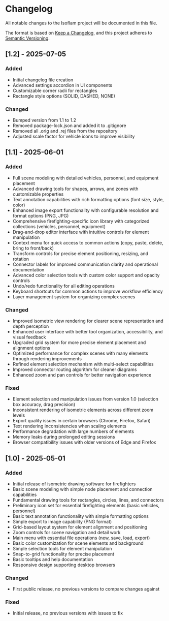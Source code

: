 # Changelog

All notable changes to the Isoflam project will be documented in this file.

The format is based on [Keep a Changelog](https://keepachangelog.com/en/1.0.0/),
and this project adheres to [Semantic Versioning](https://semver.org/spec/v2.0.0.html).

## [1.2] - 2025-07-05

### Added
- Initial changelog file creation
- Advanced settings accordion in UI components
- Customizable corner radii for rectangles
- Rectangle style options (SOLID, DASHED, NONE)

### Changed
- Bumped version from 1.1 to 1.2
- Removed package-lock.json and added it to .gitignore
- Removed all .orig and .rej files from the repository
- Adjusted scale factor for vehicle icons to improve visibility

## [1.1] - 2025-06-01

### Added
- Full scene modeling with detailed vehicles, personnel, and equipment placement
- Advanced drawing tools for shapes, arrows, and zones with customizable properties
- Text annotation capabilities with rich formatting options (font size, style, color)
- Enhanced image export functionality with configurable resolution and format options (PNG, JPG)
- Comprehensive firefighting-specific icon library with categorized collections (vehicles, personnel, equipment)
- Drag-and-drop editor interface with intuitive controls for element manipulation
- Context menu for quick access to common actions (copy, paste, delete, bring to front/back)
- Transform controls for precise element positioning, resizing, and rotation
- Connector labels for improved communication clarity and operational documentation
- Advanced color selection tools with custom color support and opacity controls
- Undo/redo functionality for all editing operations
- Keyboard shortcuts for common actions to improve workflow efficiency
- Layer management system for organizing complex scenes

### Changed
- Improved isometric view rendering for clearer scene representation and depth perception
- Enhanced user interface with better tool organization, accessibility, and visual feedback
- Upgraded grid system for more precise element placement and alignment options
- Optimized performance for complex scenes with many elements through rendering improvements
- Refined element selection mechanism with multi-select capabilities
- Improved connector routing algorithm for cleaner diagrams
- Enhanced zoom and pan controls for better navigation experience

### Fixed
- Element selection and manipulation issues from version 1.0 (selection box accuracy, drag precision)
- Inconsistent rendering of isometric elements across different zoom levels
- Export quality issues in certain browsers (Chrome, Firefox, Safari)
- Text rendering inconsistencies when scaling elements
- Performance degradation with large numbers of elements
- Memory leaks during prolonged editing sessions
- Browser compatibility issues with older versions of Edge and Firefox

## [1.0] - 2025-05-01

### Added
- Initial release of isometric drawing software for firefighters
- Basic scene modeling with simple node placement and connection capabilities
- Fundamental drawing tools for rectangles, circles, lines, and connectors
- Preliminary icon set for essential firefighting elements (basic vehicles, personnel)
- Basic text annotation functionality with simple formatting options
- Simple export to image capability (PNG format)
- Grid-based layout system for element alignment and positioning
- Zoom controls for scene navigation and detail work
- Main menu with essential file operations (new, save, load, export)
- Basic color customization for scene elements and background
- Simple selection tools for element manipulation
- Snap-to-grid functionality for precise placement
- Basic tooltips and help documentation
- Responsive design supporting desktop browsers

### Changed
- First public release, no previous versions to compare changes against

### Fixed
- Initial release, no previous versions with issues to fix